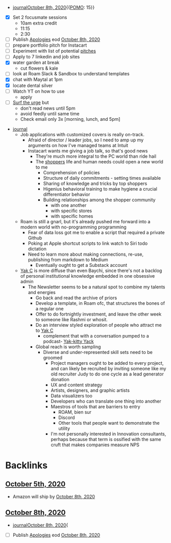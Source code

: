 - [journal](<journal.md>)[October 8th, 2020](<October 8th, 2020.md>){{[POMO](<POMO.md>): 15}}
- [x] Set 2 focusmate sessions
    - 10am extra credit
    - 11:15
    - 2:30
- [ ] Publish [Apologies](<Apologies.md>) eod [October 8th, 2020](<October 8th, 2020.md>)
- [ ] prepare portfolio pitch for Instacart
- [ ] Experiment with list of potential [pitches](<pitches.md>)
- [ ] Apply to 7 linkedin and job sites
- [x] water garden at break
    - cut flowers & kale
- [ ] look at Roam Slack & Sandbox to understand templates
- [x] chat with Maytal at 1pm
- [x] locate dental silver
- [ ] Watch YT on how to use
    - apply
- [ ] [Surf the urge](<Surf the urge.md>) but 
    - don't read news until 5pm
    - avoid feedly until same time
    - Check email only 3x [morning, lunch, and 5pm]
- [journal](<journal.md>)
    - Job applications with customized covers is really on-track.
        - Afraid of director / leader jobs, so I need to amp up my arguments on how I've managed teams at Intuit
        - Instacart wants me giving a job talk, so that's good news
            - They're much more integral to the PC world than ride hail
            - The [shoppers](<shoppers.md>) life and human needs could open a new world to me
                - Comprehension of policies
                - Structure of daily commitments - setting times available
                - Sharing of knowledge and tricks by top shoppers
                - Higenius behavioral training to make hygiene a crucial differentiator behavior
                - Building relationships among the shopper community
                    - with one another
                    - with specific stores
                    - with specific homes
    - Roam is still a gnarl, but it's already pushed me forward into a modern world with no-programming programming
        - Fear of data loss got me to enable a script that required a private Github
        - Poking at Apple shortcut scripts to link watch to Siri todo dictation
        - Need to learn more about making connections, re-use, publishing from markdown to Medium
            - Eventually ought to get a Substack account
    - [Yak C](<Yak C.md>) is more diffuse than even Baychi, since there's not a backlog of personal institutional knowledge embedded in one obsessive admin
        - The Newsletter seems to be a natural spot to combine my talents and energies
            - Go back and read the archive of priors
            - Develop a template, in Roam ofc, that structures the bones of a regular one
            - Offer to do fortnightly investment, and leave the other week to someone like Rashmi or whosit. 
            - Do an interview styled exploration of people who attract me to [Yak C](<Yak C.md>)
                - complement that with a conversation pumped to a podcast- [Yak-kitty Yack](<Yak-kitty Yack.md>)
            - Global reach is worth sampling
                - Diverse and under-represented skill sets need to be groomed
                    - Project managers ought to be added to every project, and can likely be recruited by inviting someone like my old recruiter Judy to do one cycle as a lead generator donation
                    - UX and content strategy
                    - Artists, designers, and graphic artists
                    - Data visualizers too
                    - Developers who can translate one thing into another
                    - Maestros of tools that are barriers to entry
                        - ROAM, bien sur
                        - Discord
                        - Other tools that people want to demonstrate the utility
                    - I'm not personally interested in Innovation consultants, perhaps because that term is ossified with the same cruft that makes companies measure NPS

# Backlinks
## [October 5th, 2020](<October 5th, 2020.md>)
- Amazon will ship by [October 8th, 2020](<October 8th, 2020.md>)

## [October 8th, 2020](<October 8th, 2020.md>)
- [journal](<journal.md>)[October 8th, 2020](<October 8th, 2020.md>){

- [ ] Publish [Apologies](<Apologies.md>) eod [October 8th, 2020](<October 8th, 2020.md>)

